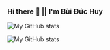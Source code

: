 ### Hi there 👋 || I'm Bùi Đức Huy

<!--
**bui-duc-huy/bui-duc-huy** is a ✨ _special_ ✨ repository because its `README.md` (this file) appears on your GitHub profile.

Here are some ideas to get you started:

- 🔭 I’m currently working on ...
- 🌱 I’m currently learning ...
- 👯 I’m looking to collaborate on ...
- 🤔 I’m looking for help with ...
- 💬 Ask me about ...
- 📫 How to reach me: ...
- 😄 Pronouns: ...
- ⚡ Fun fact: ...
-->

![My GitHub stats](https://github-readme-stats.vercel.app/api/?username=bui-duc-huy&layout=compact&show_icons=true&theme=onedark)



![My GitHub stats](https://github-readme-stats.vercel.app/api/top-langs/?username=bui-duc-huy&layout=compact&show_icons=true&theme=onedark)
